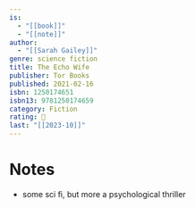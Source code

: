 ```yaml
---
is:
  - "[[book]]"
  - "[[note]]"
author:
  - "[[Sarah Gailey]]"
genre: science fiction
title: The Echo Wife
publisher: Tor Books
published: 2021-02-16
isbn: 1250174651
isbn13: 9781250174659
category: Fiction
rating: 🤞
last: "[[2023-10]]"
---
```

# Notes
- some sci fi, but more a psychological thriller
